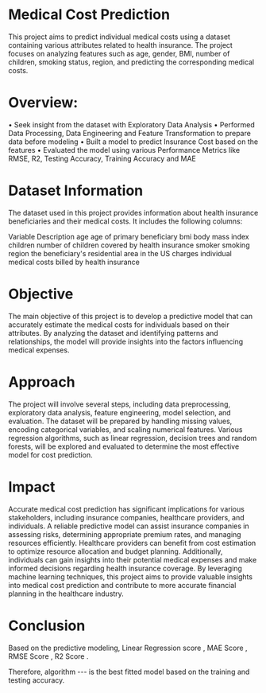 # Medical Cost Prediction

This project aims to predict individual medical costs using a dataset containing various attributes related to health insurance. The project focuses on analyzing features such as age, gender, BMI, number of children, smoking status, region, and predicting the corresponding medical costs.

# Overview: 
• Seek insight from the dataset with Exploratory Data Analysis 
• Performed Data Processing, Data Engineering and Feature Transformation to prepare data before modeling 
• Built a model to predict Insurance Cost based on the features 
• Evaluated the model using various Performance Metrics like RMSE, R2, Testing Accuracy, Training Accuracy and MAE 

# Dataset Information
The dataset used in this project provides information about health insurance beneficiaries and their medical costs. It includes the following columns:

Variable	            Description
age	                    age of primary beneficiary
bmi	                    body mass index
children            	number of children covered by health insurance
smoker	                smoking
region	                the beneficiary's residential area in the US
charges	                individual medical costs billed by health insurance


# Objective
The main objective of this project is to develop a predictive model that can accurately estimate the medical costs for individuals based on their attributes. By analyzing the dataset and identifying patterns and relationships, the model will provide insights into the factors influencing medical expenses.

# Approach
The project will involve several steps, including data preprocessing, exploratory data analysis, feature engineering, model selection, and evaluation. The dataset will be prepared by handling missing values, encoding categorical variables, and scaling numerical features. Various regression algorithms, such as linear regression, decision trees and random forests, will be explored and evaluated to determine the most effective model for cost prediction.

# Impact
Accurate medical cost prediction has significant implications for various stakeholders, including insurance companies, healthcare providers, and individuals. A reliable predictive model can assist insurance companies in assessing risks, determining appropriate premium rates, and managing resources efficiently. Healthcare providers can benefit from cost estimation to optimize resource allocation and budget planning. Additionally, individuals can gain insights into their potential medical expenses and make informed decisions regarding health insurance coverage.
By leveraging machine learning techniques, this project aims to provide valuable insights into medical cost prediction and contribute to more accurate financial planning in the healthcare industry.

# Conclusion

Based on the predictive modeling, Linear Regression score , MAE Score , RMSE Score , R2 Score . 

Therefore,  algorithm --- is the best fitted model based on the training and testing accuracy.